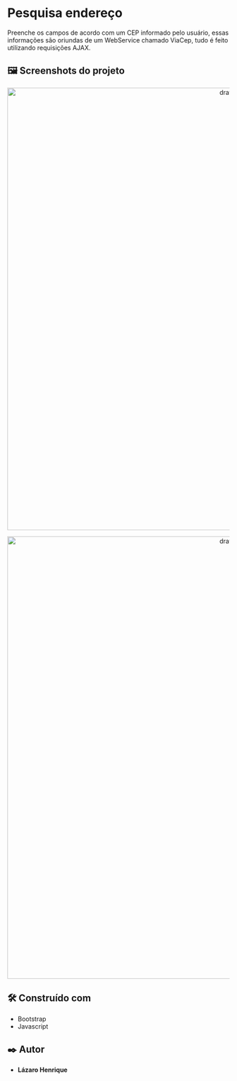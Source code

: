 
# Pesquisa endereço

Preenche os campos de acordo com um CEP informado pelo usuário, essas informações são oriundas de um WebService chamado ViaCep, tudo é feito utilizando requisições AJAX.

## 🖼 Screenshots do projeto

<p align="center">
  <img align="center" src="https://user-images.githubusercontent.com/78514404/210093177-609aef42-0bdf-4296-99a4-cb56967fd3c5.PNG" alt="drawing" width="1000"/>
</p>

<p align="center">
  <img src="https://user-images.githubusercontent.com/78514404/210093223-09261302-1efa-46d9-b884-40d58c2696f1.PNG" alt="drawing" width="1000"/>
</p>

## 🛠️ Construído com

* Bootstrap
* Javascript

## ✒️ Autor

* **Lázaro Henrique** 

